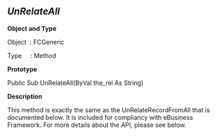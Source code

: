 _UnRelateAll_
-------------

**Object and Type**

Object  : FCGeneric

Type     : Method

**Prototype**

Public Sub UnRelateAll(ByVal the_rel As String)                             

**Description**

This method is exactly the same as the UnRelateRecordFromAll that is documented below. It is included for compliancy with eBusiness Framework. For more details about the API, please see below.